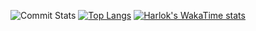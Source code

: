![Commit Stats](https://github-readme-stats.vercel.app/api?username=westee&show_icons=true)
[![Top Langs](https://github-readme-stats.vercel.app/api/top-langs/?username=westee)](https://github.com/anuraghazra/github-readme-stats)
[![Harlok's WakaTime stats](https://github-readme-stats.vercel.app/api/wakatime?username=westee)](https://github.com/anuraghazra/github-readme-stats)
